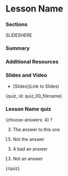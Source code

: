 
# Lesson Name

<!-- Google Slide ID -->
<!-- SLIDEID -->

<!-- Include a slide PNG with Page_ID from this Slide Deck: -->
<!-- ![](https://docs.google.com/presentation/d/SLIDEID/export/png?id=SLIDEID&pageid=PAGE_ID) -->
<!-- or use  `didactr::gs_slide_df("SLIDEID")$png_markdown` -->

### Sections

SLIDESHERE

### Summary

### Additional Resources

### Slides and Video

<!-- ![Lesson Name](YouTube Link) -->

  - [Slides](Link to Slides)

{quiz, id: quiz\_00\_filename}

### Lesson Name quiz

{choose-answers: 4} ?

3)  The answer to this one

<!-- end list -->

15) Not the answer

<!-- end list -->

3) A bad an answer
<!-- end list -->

13) Not an answer

{/quiz}
